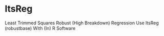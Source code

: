 # ltsReg
Least Trimmed Squares Robust (High Breakdown) Regression Use ltsReg (robustbase) With (In) R Software
